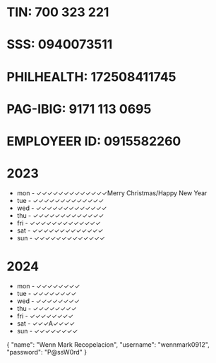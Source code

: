 # TIN: 700 323 221
# SSS: 0940073511
# PHILHEALTH: 172508411745
# PAG-IBIG: 9171 113 0695
# EMPLOYEER ID: 0915582260

# 2023
- mon     - ✓✓✓✓✓✓✓✓✓✓✓✓✓Merry Christmas/Happy New Year
- tue     - ✓✓✓✓✓✓✓✓✓✓✓✓✓
- wed     - ✓✓✓✓✓✓✓✓✓✓✓✓✓
- thu     - ✓✓✓✓✓✓✓✓✓✓✓✓✓
- fri     - ✓✓✓✓✓✓✓✓✓✓✓✓✓
- sat     - ✓✓✓✓✓✓✓✓✓✓✓✓✓
- sun     - ✓✓✓✓✓✓✓✓✓✓✓✓✓

# 2024
- mon     - ✓✓✓✓✓✓✓✓
- tue     - ✓✓✓✓✓✓✓✓
- wed     - ✓✓✓✓✓✓✓✓
- thu     - ✓✓✓✓✓✓✓✓
- fri     - ✓✓✓✓✓✓✓✓
- sat     - ✓✓✓A✓✓✓✓
- sun     - ✓✓✓✓✓✓✓✓


{
  "name": "Wenn Mark Recopelacion",
  "username": "wennmark0912",
  "password": "P@ssW0rd"
}
